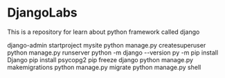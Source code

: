# DjangoLabs
This is a repository for learn about python framework called django


django-admin startproject mysite
python manage.py createsuperuser
python manage.py runserver
python -m django --version
py -m pip install Django
pip install psycopg2
pip freeze django
python manage.py makemigrations
python manage.py migrate
python manage.py shell
